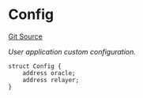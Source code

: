 # Config
[Git Source](https://github.com/darwinia-network/ORMP/blob/bc92759f925cb7b2b882f5ab3b1cf34d66098e41/src/Common.sol)

*User application custom configuration.*


```solidity
struct Config {
    address oracle;
    address relayer;
}
```

